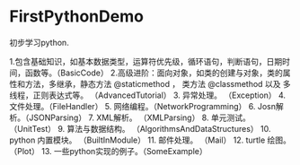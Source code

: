 # FirstPythonDemo

初步学习python. 

1.包含基础知识，如基本数据类型，运算符优先级，循环语句，判断语句，日期时间，函数等。（BasicCode）
2.高级进阶：面向对象，如类的创建与对象，类的属性和方法，多继承，静态方法 @staticmethod ， 类方法 @classmethod
           以及 多线程，正则表达式等。 （AdvancedTutorial）
3. 异常处理。 （Exception）
4. 文件处理。（FileHandler）
5. 网络编程。（NetworkProgramming）
6. Josn解析。（JSONParsing）
7. XML解析。 （XMLParsing）
8. 单元测试。（UnitTest）
9. 算法与数据结构。 （AlgorithmsAndDataStructures）
10. python 内置模块。 （BuiltInModule）
11. 邮件处理。 （Mail）
12. turtle 绘图。（Plot）
13. 一些python实现的例子。（SomeExample）
